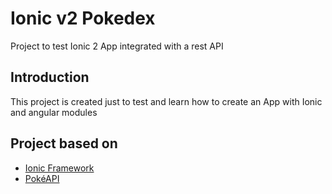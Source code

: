 # Ionic v2 Pokedex
Project to test Ionic 2 App integrated with a rest API

## Introduction
This project is created just to test and learn how to create an App with Ionic and angular modules

## Project based on
- [Ionic Framework](http://ionicframework.com/)
- [PokéAPI](http://pokeapi.co/)